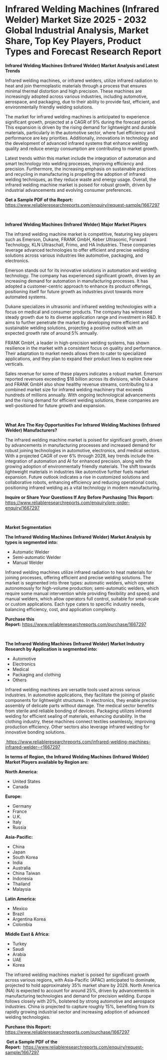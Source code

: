 <p><h1>Infrared Welding Machines (Infrared Welder) Market Size 2025 - 2032 Global Industrial Analysis, Market Share, Top Key Players, Product Types and Forecast Research Report</h1></p><p><strong>Infrared Welding Machines (Infrared Welder) Market Analysis and Latest Trends</strong></p>
<p><p>Infrared welding machines, or infrared welders, utilize infrared radiation to heat and join thermoplastic materials through a process that ensures minimal thermal distortion and high precision. These machines are increasingly adopted across various industries, including automotive, aerospace, and packaging, due to their ability to provide fast, efficient, and environmentally friendly welding solutions.</p><p>The market for infrared welding machines is anticipated to experience significant growth, projected at a CAGR of 9% during the forecast period. This expansion is driven by the rising demand for lightweight and durable materials, particularly in the automotive sector, where fuel efficiency and performance are key priorities. Additionally, innovations in technology and the development of advanced infrared systems that enhance welding quality and reduce energy consumption are contributing to market growth.</p><p>Latest trends within this market include the integration of automation and smart technology into welding processes, improving efficiency and precision. Furthermore, the increasing emphasis on sustainable practices and recycling in manufacturing is propelling the adoption of infrared welding techniques, as they reduce waste and energy usage. Overall, the infrared welding machine market is poised for robust growth, driven by industrial advancements and evolving consumer preferences.</p></p>
<p><strong>Get a Sample PDF of the Report:&nbsp;</strong> <a href="https://www.reliableresearchreports.com/enquiry/request-sample/1667297?utm_campaign=7&utm_medium=2&utm_source=Github&utm_content=ia&utm_term=16042025&utm_id=infrared-welding-machines-infrared-welder">https://www.reliableresearchreports.com/enquiry/request-sample/1667297</a></p>
<p>&nbsp;</p>
<p><strong>Infrared Welding Machines (Infrared Welder) Major Market Players</strong></p>
<p><p>The infrared welding machine market is competitive, featuring key players such as Emerson, Dukane, FRANK GmbH, Keber Ultrasonic, Forward Technology, KLN Ultraschall, Frimo, and HA Industries. These companies leverage advanced technologies to offer efficient and precise welding solutions across various industries like automotive, packaging, and electronics.</p><p>Emerson stands out for its innovative solutions in automation and welding technology. The company has experienced significant growth, driven by an increasing demand for automation in manufacturing processes. It has adopted a customer-centric approach to enhance its product offerings, positioning itself for future growth as industries pivot towards more automated systems.</p><p>Dukane specializes in ultrasonic and infrared welding technologies with a focus on medical and consumer products. The company has witnessed steady growth due to its diverse application range and investment in R&D. It aims to further penetrate the market by developing more efficient and sustainable welding solutions, projecting a positive outlook with an expected growth rate of around 5% annually.</p><p>FRANK GmbH, a leader in high-precision welding systems, has shown resilience in the market with a consistent focus on quality and performance. Their adaptation to market needs allows them to cater to specialized applications, and they plan to expand their product lines to explore new verticals.</p><p>Sales revenue for some of these players indicates a robust market. Emerson reported revenues exceeding $18 billion across its divisions, while Dukane and FRANK GmbH also show healthy revenue streams, contributing to a combined market size for infrared welding machinery that exceeds hundreds of millions annually. With ongoing technological advancements and the rising demand for efficient welding solutions, these companies are well-positioned for future growth and expansion.</p></p>
<p>&nbsp;</p>
<p><strong>What Are The Key Opportunities For Infrared Welding Machines (Infrared Welder) Manufacturers?</strong></p>
<p><p>The infrared welding machine market is poised for significant growth, driven by advancements in manufacturing processes and increased demand for robust joining technologies in automotive, electronics, and medical sectors. With a projected CAGR of over 6% through 2028, key trends include the integration of automation and AI for enhanced precision, along with the growing adoption of environmentally friendly materials. The shift towards lightweight materials in industries like automotive further fuels market expansion. Future outlook indicates a rise in customized solutions and collaborative robots, enhancing efficiency and reducing operational costs, positioning infrared welding as a vital technology in modern manufacturing.</p></p>
<p><strong>Inquire or Share Your Questions If Any Before Purchasing This Report:</strong> <a href="https://www.reliableresearchreports.com/enquiry/pre-order-enquiry/1667297?utm_campaign=7&utm_medium=2&utm_source=Github&utm_content=ia&utm_term=16042025&utm_id=infrared-welding-machines-infrared-welder">https://www.reliableresearchreports.com/enquiry/pre-order-enquiry/1667297</a></p>
<p>&nbsp;</p>
<p><strong>Market Segmentation</strong></p>
<p><strong>The Infrared Welding Machines (Infrared Welder) Market Analysis by types is segmented into:</strong></p>
<p><ul><li>Automatic Welder</li><li>Semi-automatic Welder</li><li>Manual Welder</li></ul></p>
<p><p>Infrared welding machines utilize infrared radiation to heat materials for joining processes, offering efficient and precise welding solutions. The market is segmented into three types: automatic welders, which operate autonomously for high-volume production; semi-automatic welders, which require some manual intervention while providing flexibility and speed; and manual welders, which allow operators full control, suitable for small-scale or custom applications. Each type caters to specific industry needs, balancing efficiency, cost, and application complexity.</p></p>
<p><strong>Purchase this Report:&nbsp;</strong><a href="https://www.reliableresearchreports.com/purchase/1667297?utm_campaign=7&utm_medium=2&utm_source=Github&utm_content=ia&utm_term=16042025&utm_id=infrared-welding-machines-infrared-welder">https://www.reliableresearchreports.com/purchase/1667297</a></p>
<p>&nbsp;</p>
<p><strong>The Infrared Welding Machines (Infrared Welder) Market Industry Research by Application is segmented into:</strong></p>
<p><ul><li>Automotive</li><li>Electronics</li><li>Medical</li><li>Packaging and clothing</li><li>Others</li></ul></p>
<p><p>Infrared welding machines are versatile tools used across various industries. In automotive applications, they facilitate the joining of plastic components for lightweight structures. In electronics, they enable precise assembly of delicate parts without damage. The medical sector benefits from sterile and reliable bonding of devices. Packaging utilizes infrared welding for efficient sealing of materials, enhancing durability. In the clothing industry, these machines connect textiles seamlessly, improving production efficiency. Other sectors also leverage infrared welding for innovative bonding solutions.</p></p>
<p><a href="https://www.reliableresearchreports.com/infrared-welding-machines-infrared-welder--r1667297?utm_campaign=7&utm_medium=2&utm_source=Github&utm_content=ia&utm_term=16042025&utm_id=infrared-welding-machines-infrared-welder">&nbsp;https://www.reliableresearchreports.com/infrared-welding-machines-infrared-welder--r1667297</a></p>
<p><strong>In terms of Region, the Infrared Welding Machines (Infrared Welder) Market Players available by Region are:</strong></p>
<p>
    <p> <strong> North America: </strong>
        <ul>
            <li>United States</li>
            <li>Canada</li>
        </ul>
        </p> 
    <p> <strong> Europe: </strong>
        <ul>
            <li>Germany</li>
            <li>France</li>
            <li>U.K.</li>
            <li>Italy</li>
            <li>Russia</li>
        </ul>
        </p> 
    <p> <strong> Asia-Pacific: </strong>
        <ul>
            <li>China</li>
            <li>Japan</li>
            <li>South Korea</li>
            <li>India</li>
            <li>Australia</li>
            <li>China Taiwan</li>
            <li>Indonesia</li>
            <li>Thailand</li>
            <li>Malaysia</li>
        </ul>
        </p> 
    <p> <strong> Latin America: </strong>
        <ul>
            <li>Mexico</li>
            <li>Brazil</li>
            <li>Argentina Korea</li>
            <li>Colombia</li>
        </ul>
        </p> 
    <p> <strong> Middle East & Africa: </strong>
        <ul>
            <li>Turkey</li>
            <li>Saudi</li>
            <li>Arabia</li>
            <li>UAE</li>
            <li>Korea</li>
        </ul>
    </p>
    </p>
<p><p>The infrared welding machines market is poised for significant growth across various regions, with Asia-Pacific (APAC) anticipated to dominate, projected to hold approximately 35% market share by 2028. North America (NA) is expected to account for around 25%, driven by advancements in manufacturing technologies and demand for precision welding. Europe follows closely with 20%, bolstered by strong automotive and aerospace industries. China is projected to capture roughly 15%, benefiting from its rapidly growing industrial sector and increasing adoption of advanced welding technologies.</p></p>
<p><strong>Purchase this Report: </strong><a href="https://www.reliableresearchreports.com/purchase/1667297?utm_campaign=7&utm_medium=2&utm_source=Github&utm_content=ia&utm_term=16042025&utm_id=infrared-welding-machines-infrared-welder">https://www.reliableresearchreports.com/purchase/1667297</a></p>
<p>&nbsp;<strong>Get a Sample PDF of the Report:&nbsp;&nbsp;</strong><a href="https://www.reliableresearchreports.com/enquiry/request-sample/1667297?utm_campaign=7&utm_medium=2&utm_source=Github&utm_content=ia&utm_term=16042025&utm_id=infrared-welding-machines-infrared-welder">https://www.reliableresearchreports.com/enquiry/request-sample/1667297</a></p>
<p><strong></strong></p>
<p><p></p><p></p><p></p></p>